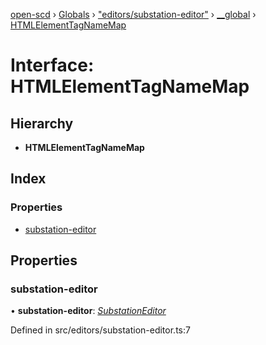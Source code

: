 [open-scd](../README.md) › [Globals](../globals.md) › ["editors/substation-editor"](../modules/_editors_substation_editor_.md) › [__global](../modules/_editors_substation_editor_.__global.md) › [HTMLElementTagNameMap](_editors_substation_editor_.__global.htmlelementtagnamemap.md)

# Interface: HTMLElementTagNameMap

## Hierarchy

* **HTMLElementTagNameMap**

## Index

### Properties

* [substation-editor](_editors_substation_editor_.__global.htmlelementtagnamemap.md#substation-editor)

## Properties

###  substation-editor

• **substation-editor**: *[SubstationEditor](../classes/_editors_substation_editor_.substationeditor.md)*

Defined in src/editors/substation-editor.ts:7
